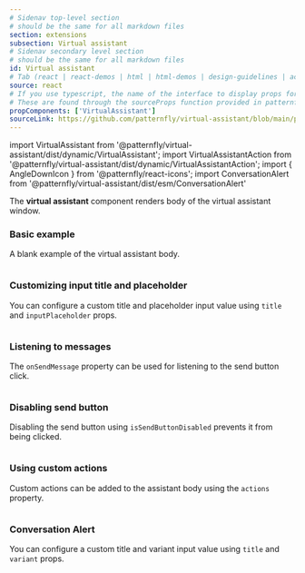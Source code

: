 ```yaml
---
# Sidenav top-level section
# should be the same for all markdown files
section: extensions
subsection: Virtual assistant
# Sidenav secondary level section
# should be the same for all markdown files
id: Virtual assistant
# Tab (react | react-demos | html | html-demos | design-guidelines | accessibility)
source: react
# If you use typescript, the name of the interface to display props for
# These are found through the sourceProps function provided in patternfly-docs.source.js
propComponents: ['VirtualAssistant']
sourceLink: https://github.com/patternfly/virtual-assistant/blob/main/packages/module/patternfly-docs/content/extensions/virtual-assistant/examples/VirtualAssistant/VirtualAssistant.md
---
```


import VirtualAssistant from '@patternfly/virtual-assistant/dist/dynamic/VirtualAssistant';
import VirtualAssistantAction from '@patternfly/virtual-assistant/dist/dynamic/VirtualAssistantAction';
import { AngleDownIcon } from '@patternfly/react-icons';
import ConversationAlert from '@patternfly/virtual-assistant/dist/esm/ConversationAlert'

The **virtual assistant** component renders body of the virtual assistant window.

### Basic example

A blank example of the virtual assistant body.

```js file="./VirtualAssistantExample.tsx"

```

### Customizing input title and placeholder

You can configure a custom title and placeholder input value using `title` and `inputPlaceholder` props.


```js file="./VirtualAssistantCustomText.tsx"

```

### Listening to messages

The `onSendMessage` property can be used for listening to the send button click.

```js file="./VirtualAssistantMessages.tsx"

```

### Disabling send button

Disabling the send button using `isSendButtonDisabled` prevents it from being clicked.

```js file="./VirtualAssistantDisableOnEmptyText.tsx"

```

### Using custom actions

Custom actions can be added to the assistant body using the `actions` property.


```js file="./VirtualAssistantWithActions.tsx"

```

### Conversation Alert

You can configure a custom title and variant input value using `title` and `variant` props.

```js file="./VirtualAssistantConversationAlert.tsx"

```
